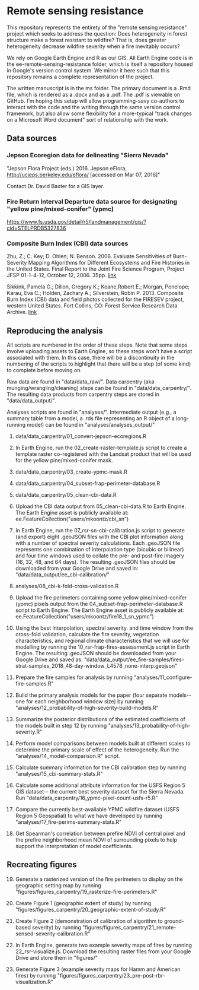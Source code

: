 Remote sensing resistance
================

This repository represents the entirety of the "remote sensing resistance" project which seeks to address the question: Does heterogeneity in forest structure make a forest resistant to wildfire? That is, does greater heterogeneity decrease wildfire severity when a fire inevitably occurs?

We rely on Google Earth Engine and R as our GIS. All Earth Engine code is in the ee-remote-sensing-resistance folder, which is itself a repository housed in Google's version control system. We mirror it here such that this repository remains a complete representation of the project.

The written manuscript is in the ms folder. The primary document is a .Rmd file, which is rendered as a .docx and as a .pdf. The .pdf is viewable on GitHub. I'm hoping this setup will allow programming-savy co-authors to interact with the code and the writing through the same version control framework, but also allow some flexibility for a more-typical "track changes on a Microsoft Word document" sort of relationship with the work.

## Data sources

### Jepson Ecoregion data for delineating "Sierra Nevada"

"Jepson Flora Project (eds.) 2016. Jepson eFlora, http://ucjeps.berkeley.edu/eflora/ [accessed on Mar 07, 2016]"

Contact Dr. David Baxter for a GIS layer.

### Fire Return Interval Departure data source for designating "yellow pine/mixed-conifer" (ypmc)

https://www.fs.usda.gov/detail/r5/landmanagement/gis/?cid=STELPRDB5327836

### Composite Burn Index (CBI) data sources

Zhu, Z.; C. Key; D. Ohlen; N. Benson. 2006. Evaluate Sensitivities of Burn-Severity Mapping Algorithms for Different Ecosystems and Fire Histories in the United States. Final Report to the Joint Fire Science Program, Project JFSP 01-1-4-12, October 12, 2006. 35pp. [link](https://archive.usgs.gov/archive/sites/www.nrmsc.usgs.gov/science/fire/cbi/plotdata.html)

Sikkink, Pamela G.; Dillon, Gregory K.; Keane,Robert E.; Morgan, Penelope; Karau, Eva C.; Holden, Zachary A.; Silverstein, Robin P. 2013. Composite Burn Index (CBI) data and field photos collected for the FIRESEV project, western United States. Fort Collins, CO: Forest Service Research Data Archive. [link](https://doi.org/10.2737/RDS-2013-0017)

## Reproducing the analysis

All scripts are numbered in the order of these steps. Note that some steps
involve uploading assets to Earth Engine, so these steps won't have a script
associated with them. In this case, there will be a discontinuity in the 
numbering of the scripts to highlight that there will be a step (of some kind)
to complete before moving on.

Raw data are found in "data/data_raw/". Data carpentry 
(aka munging/wrangling/cleaning) steps can be found in "data/data_carpentry/". 
The resulting data products from carpentry steps are stored in 
"data/data_output/".

Analyses scripts are found in "analyses/". Intermediate output (e.g., a summary
table from a model, a .rds file representing an R object of a long-running 
model) can be found in "analyses/analyses_output/"

1. data/data_carpentry/01_convert-jepson-ecoregions.R
2. In Earth Engine, run the 02_create-raster-template.js script to create a 
template raster co-registered with the Landsat product that will be used for
the yellow pine/mixed-conifer mask.
3. data/data_carpentry/03_create-ypmc-mask.R
4. data/data_carpentry/04_subset-frap-perimeter-database.R
5. data/data_carpentry/05_clean-cbi-data.R
6. Upload the CBI data output from 05_clean-cbi-data.R to Earth Engine. 
The Earth Engine asset is publicly available at: 
ee.FeatureCollection("users/mkoontz/cbi_sn")

7. In Earth Engine, run the 07_rsr-sn-cbi-calibration.js script to generate (and
export) eight .geoJSON files with the CBI plot information along with a number of
spectral severity calculations. Each .geoJSON file represents one combination of
interpolation type (bicubic or bilinear) and four time windows used to collate
the pre- and post-fire imagery (16, 32, 48, and 64 days). The resulting .geoJSON
files should be downloaded from your Google Drive and saved in:
"data/data_output/ee_cbi-calibration/"

8. analyses/08_cbi-k-fold-cross-validation.R

9. Upload the fire perimeters containing some yellow pine/mixed-conifer (ypmc) 
pixels output from the 04_subset-frap-perimeter-database.R script to Earth 
Engine. The Earth Engine asset is publicly available at: 
ee.FeatureCollection("users/mkoontz/fire18_1_sn_ypmc")

10. Using the best interpolation, spectral severity. and time window from the 
cross-fold validation, calculate the fire severity, vegetation characteristics,
and regional climate characteristics that we will use for modelling by running
the 10_rsr-frap-fires-assessment.js script in Earth Engine. The resulting 
.geoJSON should be downloaded from your Google Drive and saved as:
"data/data_output/ee_fire-samples/fires-strat-samples_2018_48-day-window_L4578_none-interp.geojson"

11. Prepare the fire samples for analysis by running 
"analyses/11_configure-fire-samples.R"

12. Build the primary analysis models for the paper (four separate models-- one
for each neighborhood window size) by running 
"analyses/12_probability-of-high-severity-build-models.R"

13. Summarize the posterior distributions of the estimated coefficients of
the models built in step 12 by running 
"analyses/13_probability-of-high-severity.R"

14. Perform model comparisons between models built at different scales to 
determine the primary scale of effect of the heterogeneity. Run the
"analyses/14_model-comparison.R" script.

15. Calculate summary information for the CBI calibration step by running
"analyses/15_cbi-summary-stats.R"

16. Calculate some additional attribute information for the USFS Region 5 GIS
dataset-- the current best severity dataset for the Sierra Nevada. 
Run "data/data_carpentry/16_ypmc-pixel-count-usfs-r5.R"

17. Compare the currently best-available YPMC wildfire dataset (USFS Region 5
Geospatial) to what we have developed by running 
"analyses/17_fire-perims-summary-stats.R"

18. Get Spearman's correlation between prefire NDVI of central pixel and the
prefire neighborhood mean NDVI of surrounding pixels to help support the 
interpretation of model coefficients.

## Recreating figures

19. Generate a rasterized version of the fire perimeters to display on the
geographic setting map by running 
"figures/figures_carpentry/19_rasterize-fire-perimeters.R"

20. Create Figure 1 (geographic extent of study) by running
"figures/figures_carpentry/20_geographic-extent-of-study.R"

21. Create Figure 2 (demonstration of calibration of algorithm to ground-based
severity) by running 
"figures/figures_carpentry/21_remote-sensed-severity-calibration.R"

22. In Earth Engine, generate two example severity maps of fires by running
22_rsr-visualize.js. Download the resulting raster files from your Google Drive
and store them in "figures/"

23. Generate Figure 3 (example severity maps for Hamm and American fires) by
running "figures/figures_carpentry/23_pre-post-rbr-visualization.R"